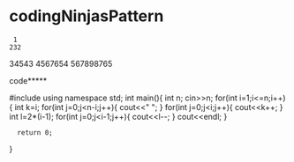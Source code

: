 # codingNinjasPattern
 
 
     1
    232
   34543
  4567654
 567898765 
 
 code*****
 
 #include<iostream>
using namespace std;
int main(){
    int n;
    cin>>n;
    for(int i=1;i<=n;i++){
        int k=i;
        for(int j=0;j<n-i;j++){
            cout<<" ";
        }
        for(int j=0;j<i;j++){
            cout<<k++;
    }
     int l=2*(i-1);
    for(int j=0;j<i-1;j++){
        cout<<l--;
    }
    cout<<endl;
    }

      return 0;
}
